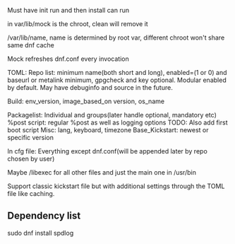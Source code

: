 Must have init run and then install can run

in var/lib/mock is the chroot, clean will remove it

/var/lib/name, name is determined by root var, different chroot won't share same dnf cache

Mock refreshes dnf.conf every invocation

TOML:
Repo list: minimum name(both short and long), enabled=(1 or 0) and baseurl or metalink minimum, gpgcheck and key optional. Modular enabled by default. May have debuginfo and source in the future.

Build: env_version, image_based_on version, os_name

Packagelist: Individual and groups(later handle optional, mandatory etc)
%post script: regular %post as well as logging options
TODO: Also add first boot script
Misc: lang, keyboard, timezone
Base_Kickstart: newest or specific version

In cfg file:
Everything except dnf.conf(will be appended later by repo chosen by user)

Maybe /libexec for all other files and just the main one in /usr/bin

Support classic kickstart file but with additional settings through the TOML file like caching.

## Dependency list

sudo dnf install spdlog
